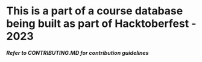 # This is a part of a course database being built as part of Hacktoberfest - 2023

***Refer to CONTRIBUTING.MD for contribution guidelines***
